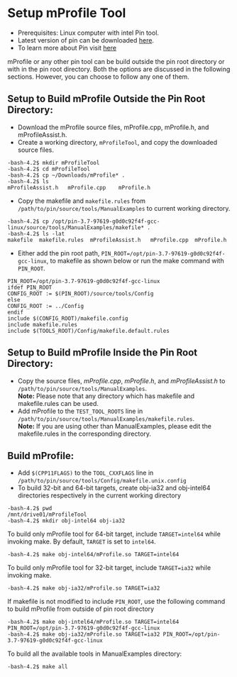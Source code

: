 #	Setup mProfile Tool
* Prerequisites: Linux computer with intel Pin tool.
*	Latest version of pin can be downloaded [here](https://software.intel.com/en-us/articles/pin-a-binary-instrumentation-tool-download).
*	To learn more about Pin visit [here](https://software.intel.com/sites/landingpage/pintool/docs/97619/Pin/html/) <br/>

mProfile or any other pin tool can be build outside the pin root directory or with in the pin root directory. 
Both the options are discussed in the following sections. However, you can choose to follow any one of them.

##	Setup to Build mProfile Outside the Pin Root Directory:
*	Download the mProfile source files, mProfile.cpp, mProfile.h, and mProfileAssist.h.
*	Create a working directory, `mProfileTool`, and copy the downloaded source files.
~~~~~~~~~~~~~~~~~~~~~~~~~~~~~~~~~~~~~~~~~~~~~~~~~~~~~~~~~~~~~~~~~~~~~~~~~~~~~~~~~~~~~~~~~~~~~
-bash-4.2$ mkdir mProfileTool
-bash-4.2$ cd mProfileTool
-bash-4.2$ cp ~/Downloads/mProfile* .
-bash-4.2$ ls 
mProfileAssist.h   mProfile.cpp    mProfile.h 
~~~~~~~~~~~~~~~~~~~~~~~~~~~~~~~~~~~~~~~~~~~~~~~~~~~~~~~~~~~~~~~~~~~~~~~~~~~~~~~~~~~~~~~~~~~~~
*	Copy the makefile and `makefile.rules` from `/path/to/pin/source/tools/ManualExamples` to current working directory.
~~~~~~~~~~~~~~~~~~~~~~~~~~~~~~~~~~~~~~~~~~~~~~~~~~~~~~~~~~~~~~~~~~~~~~~~~~~~~~~~~~~~~~~~~~~~~
-bash-4.2$ cp /opt/pin-3.7-97619-g0d0c92f4f-gcc-linux/source/tools/ManualExamples/makefile* .
-bash-4.2$ ls -lat
makefile  makefile.rules  mProfileAssist.h   mProfile.cpp  mProfile.h 
~~~~~~~~~~~~~~~~~~~~~~~~~~~~~~~~~~~~~~~~~~~~~~~~~~~~~~~~~~~~~~~~~~~~~~~~~~~~~~~~~~~~~~~~~~~~~
*	Either add the pin root path, `PIN_ROOT=/opt/pin-3.7-97619-g0d0c92f4f-gcc-linux`, to makefile as shown below or run the make command with `PIN_ROOT`. 
```
PIN_ROOT=/opt/pin-3.7-97619-g0d0c92f4f-gcc-linux
ifdef PIN_ROOT
CONFIG_ROOT := $(PIN_ROOT)/source/tools/Config
else
CONFIG_ROOT := ../Config
endif
include $(CONFIG_ROOT)/makefile.config
include makefile.rules
include $(TOOLS_ROOT)/Config/makefile.default.rules
```
##	Setup to Build mProfile Inside the Pin Root Directory:
*	Copy the source files, *mProfile.cpp*, *mProfile.h*, and *mProfileAssist.h* to `/path/to/pin/source/tools/ManualExamples`.<br/>
  **Note:** Please note that any directory which has makefile and makefile.rules can be used. 
*	Add mProfile to the `TEST_TOOL_ROOTS` line in `/path/to/pin/source/tools/ManualExamples/makefile.rules`.<br/>
  **Note:**  If you are using other than ManualExamples, please edit the makefile.rules in the corresponding directory. 

##	Build mProfile:
*	Add `$(CPP11FLAGS)` to the `TOOL_CXXFLAGS` line in `/path/to/pin/source/tools/Config/makefile.unix.config`
*	To build 32-bit and 64-bit targets, create obj-ia32 and obj-intel64 directories respectively in the current working directory
~~~~~~~~~~~~~~~~~~~~~~~~~~~~~~~~~~~~~~~~~~~~~~~~~~~~~~~~~~~~~~~~~~~~~~~~~~~~~~~~~~~~~~~~~~~~~
-bash-4.2$ pwd
/mnt/drive01/mProfileTool
-bash-4.2$ mkdir obj-intel64 obj-ia32
~~~~~~~~~~~~~~~~~~~~~~~~~~~~~~~~~~~~~~~~~~~~~~~~~~~~~~~~~~~~~~~~~~~~~~~~~~~~~~~~~~~~~~~~~~~~~
To build only mProfile tool for 64-bit target, include `TARGET=intel64` while invoking make. By default, `TARGET` is set to `intel64`.
```
-bash-4.2$ make obj-intel64/mProfile.so TARGET=intel64
```
To build only mProfile tool for 32-bit target, include `TARGET=ia32` while invoking make.
```
-bash-4.2$ make obj-ia32/mProfile.so TARGET=ia32
```
If makefile is not modified to include `PIN_ROOT`, use the following command to build mProfile from outside of pin root directory
```
-bash-4.2$ make obj-intel64/mProfile.so TARGET=intel64 PIN_ROOT=/opt/pin-3.7-97619-g0d0c92f4f-gcc-linux
-bash-4.2$ make obj-ia32/mProfile.so TARGET=ia32 PIN_ROOT=/opt/pin-3.7-97619-g0d0c92f4f-gcc-linux
```
To build all the available tools in ManualExamples directory:
```
-bash-4.2$ make all
```
~~~~~~~~~~~~~~~~~~~~~~~~~~~~~~~~~~~~~~~~~~~~~~~~~~~~~~~~~~~~~~~~~~~~~~~~~~~~~~~~~~~~~~~~~~~~~

